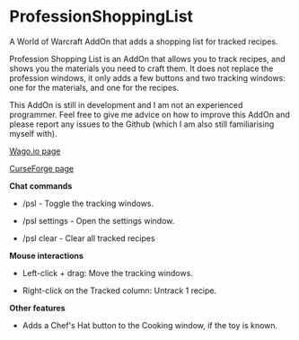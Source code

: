 # ProfessionShoppingList
A World of Warcraft AddOn that adds a shopping list for tracked recipes.

Profession Shopping List is an AddOn that allows you to track recipes, and shows you the materials you need to craft them.
It does not replace the profession windows, it only adds a few buttons and two tracking windows: one for the materials, and one for the recipes.

This AddOn is still in development and I am not an experienced programmer.
Feel free to give me advice on how to improve this AddOn and please report any issues to the Github (which I am also still familiarising myself with).

[Wago.io page](https://addons.wago.io/addons/psl)

[CurseForge page](https://www.curseforge.com/wow/addons/profession-shopping-list)

**Chat commands**

- /psl - Toggle the tracking windows.

- /psl settings - Open the settings window.

- /psl clear - Clear all tracked recipes

**Mouse interactions**

- Left-click + drag: Move the tracking windows.

- Right-click on the Tracked column: Untrack 1 recipe.

**Other features**

- Adds a Chef's Hat button to the Cooking window, if the toy is known.
